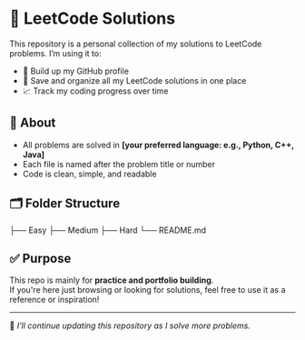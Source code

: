 # 📘 LeetCode Solutions

This repository is a personal collection of my solutions to LeetCode problems. I’m using it to:

- 🧠 Build up my GitHub profile
- 💾 Save and organize all my LeetCode solutions in one place
- 📈 Track my coding progress over time

## 🚀 About

- All problems are solved in **[your preferred language: e.g., Python, C++, Java]**
- Each file is named after the problem title or number
- Code is clean, simple, and readable

## 🗂 Folder Structure
├── Easy
├── Medium
├── Hard
└── README.md

## ✅ Purpose

This repo is mainly for **practice and portfolio building**.  
If you're here just browsing or looking for solutions, feel free to use it as a reference or inspiration!

---

📌 _I'll continue updating this repository as I solve more problems._

